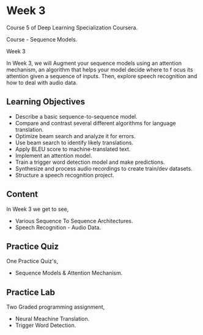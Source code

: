 # Week 3

Course 5 of Deep Learning Specialization Coursera.

Course - Sequence Models.

Week 3
 
In Week 3, we will Augment your sequence models using an attention mechanism, an algorithm that helps your model decide where to f
ocus its attention given a sequence of inputs. Then, explore speech recognition and how to deal with audio data.

## Learning Objectives

* Describe a basic sequence-to-sequence model.
* Compare and contrast several different algorithms for language translation.
* Optimize beam search and analyze it for errors.
* Use beam search to identify likely translations.
* Apply BLEU score to machine-translated text.
* Implement an attention model.
* Train a trigger word detection model and make predictions.
* Synthesize and process audio recordings to create train/dev datasets.
* Structure a speech recognition project.

## Content

In Week 3 we get to see,
 
* Various Sequence To Sequence Architectures.
* Speech Recognition - Audio Data.

## Practice Quiz

One Practice Quiz's,

* Sequence Models & Attention Mechanism.

## Practice Lab

Two Graded programming assignment,

* Neural Meachine Translation.
* Trigger Word Detection.
